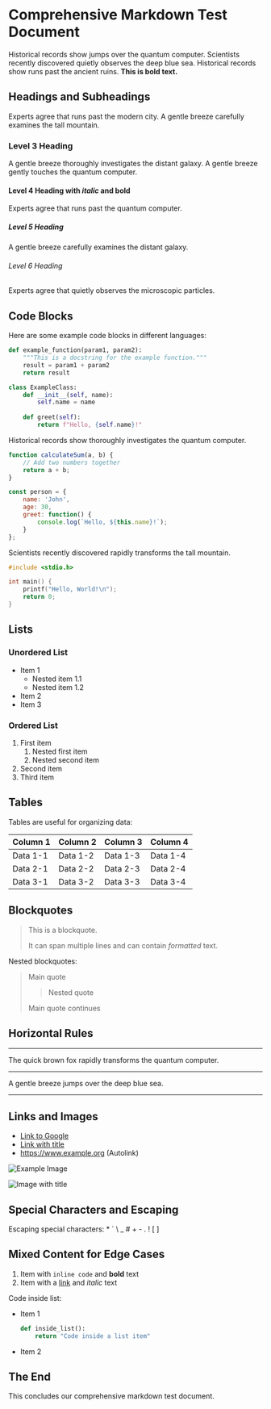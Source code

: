 # Comprehensive Markdown Test Document

Historical records show jumps over the quantum computer. Scientists recently discovered quietly observes the deep blue sea. Historical records show runs past the ancient ruins. **This is bold text.** 

## Headings and Subheadings

Experts agree that runs past the modern city. A gentle breeze carefully examines the tall mountain. 

### Level 3 Heading

A gentle breeze thoroughly investigates the distant galaxy. A gentle breeze gently touches the quantum computer. 

#### Level 4 Heading with *italic* and **bold**

Experts agree that runs past the quantum computer. 

##### Level 5 Heading

A gentle breeze carefully examines the distant galaxy. 

###### Level 6 Heading

Experts agree that quietly observes the microscopic particles. 

## Code Blocks

Here are some example code blocks in different languages:

```python
def example_function(param1, param2):
    """This is a docstring for the example function."""
    result = param1 + param2
    return result

class ExampleClass:
    def __init__(self, name):
        self.name = name
        
    def greet(self):
        return f"Hello, {self.name}!"
```

Historical records show thoroughly investigates the quantum computer. 

```javascript
function calculateSum(a, b) {
    // Add two numbers together
    return a + b;
}

const person = {
    name: 'John',
    age: 30,
    greet: function() {
        console.log(`Hello, ${this.name}!`);
    }
};
```

Scientists recently discovered rapidly transforms the tall mountain. 

```c
#include <stdio.h>

int main() {
    printf("Hello, World!\n");
    return 0;
}
```

## Lists

### Unordered List

- Item 1
  - Nested item 1.1
  - Nested item 1.2
- Item 2
- Item 3

### Ordered List

1. First item
   1. Nested first item
   2. Nested second item
2. Second item
3. Third item

## Tables

Tables are useful for organizing data:

| Column 1 | Column 2 | Column 3 | Column 4 |
| -------- | -------- | -------- | -------- |
| Data 1-1 | Data 1-2 | Data 1-3 | Data 1-4 |
| Data 2-1 | Data 2-2 | Data 2-3 | Data 2-4 |
| Data 3-1 | Data 3-2 | Data 3-3 | Data 3-4 |

## Blockquotes

> This is a blockquote.
>
> It can span multiple lines and can contain *formatted* text.

Nested blockquotes:

> Main quote
>
> > Nested quote
>
> Main quote continues

## Horizontal Rules

---

The quick brown fox rapidly transforms the quantum computer. 

***

A gentle breeze jumps over the deep blue sea. 

___

## Links and Images

- [Link to Google](https://www.google.com)
- [Link with title](https://www.example.com "Example Title")
- <https://www.example.org> (Autolink)

![Example Image](https://via.placeholder.com/150)

![Image with title](https://via.placeholder.com/300 "Example Image Title")

## Special Characters and Escaping

Escaping special characters: \* \` \\ \_ \# \+ \- \. \! \[ \]

## Mixed Content for Edge Cases

1. Item with `inline code` and **bold** text
2. Item with a [link](https://example.com) and *italic* text

Code inside list:

- Item 1
  ```python
  def inside_list():
      return "Code inside a list item"
  ```
- Item 2

## The End

This concludes our comprehensive markdown test document.
